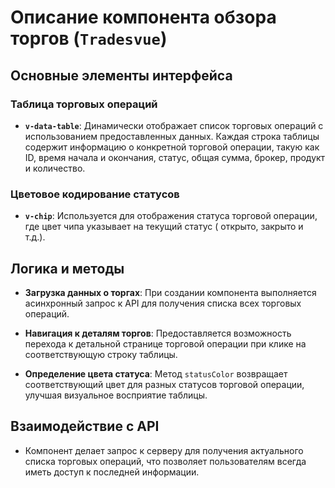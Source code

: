# Описание компонента обзора торгов (`Tradesvue`)

## Основные элементы интерфейса

### Таблица торговых операций

- **`v-data-table`**: Динамически отображает список торговых операций с использованием предоставленных данных. Каждая
  строка таблицы содержит информацию о конкретной торговой операции, такую как ID, время начала и окончания, статус,
  общая сумма, брокер, продукт и количество.

### Цветовое кодирование статусов

- **`v-chip`**: Используется для отображения статуса торговой операции, где цвет чипа указывает на текущий статус (
  открыто, закрыто и т.д.).

## Логика и методы

- **Загрузка данных о торгах**: При создании компонента выполняется асинхронный запрос к API для получения списка всех
  торговых операций.

- **Навигация к деталям торгов**: Предоставляется возможность перехода к детальной странице торговой операции при клике
  на соответствующую строку таблицы.

- **Определение цвета статуса**: Метод `statusColor` возвращает соответствующий цвет для разных статусов торговой
  операции, улучшая визуальное восприятие таблицы.

## Взаимодействие с API

- Компонент делает запрос к серверу для получения актуального списка торговых операций, что позволяет пользователям
  всегда иметь доступ к последней информации.